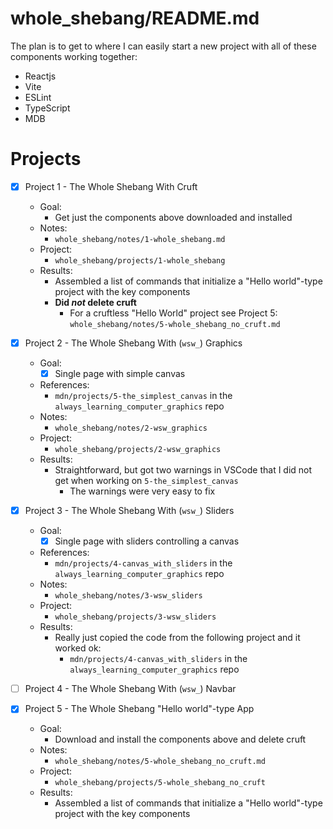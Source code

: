 
# whole_shebang/README.md

The plan is to get to where I can easily start a new project with all of these components working together:

- Reactjs
- Vite
- ESLint
- TypeScript
- MDB

# Projects

- [x] Project 1 - The Whole Shebang With Cruft
  - Goal:
    - Get just the components above downloaded and installed
  - Notes:
    - `whole_shebang/notes/1-whole_shebang.md`
  - Project:
    - `whole_shebang/projects/1-whole_shebang`
  - Results:
    - Assembled a list of commands that initialize a "Hello world"-type project with the key components
    - **Did *not* delete cruft**
      - For a cruftless "Hello World" project see Project 5: `whole_shebang/notes/5-whole_shebang_no_cruft.md`

- [x] Project 2 - The Whole Shebang With (`wsw_`) Graphics
  - Goal:
    - [x] Single page with simple canvas
  - References:
    - `mdn/projects/5-the_simplest_canvas` in the `always_learning_computer_graphics` repo
  - Notes:
    - `whole_shebang/notes/2-wsw_graphics`
  - Project:
    - `whole_shebang/projects/2-wsw_graphics`
  - Results:
    - Straightforward, but got two warnings in VSCode that I did not get when working on `5-the_simplest_canvas`
      - The warnings were very easy to fix

- [x] Project 3 - The Whole Shebang With (`wsw_`) Sliders
  - Goal:
    - [x] Single page with sliders controlling a canvas
  - References:
    - `mdn/projects/4-canvas_with_sliders` in the `always_learning_computer_graphics` repo
  - Notes:
    - `whole_shebang/notes/3-wsw_sliders`
  - Project:
    - `whole_shebang/projects/3-wsw_sliders`
  - Results:
    - Really just copied the code from the following project and it worked ok:
      - `mdn/projects/4-canvas_with_sliders` in the `always_learning_computer_graphics` repo

- [ ] Project 4 - The Whole Shebang With (`wsw_`) Navbar

- [x] Project 5 - The Whole Shebang "Hello world"-type App
  - Goal:
    - Download and install the components above and delete cruft
  - Notes:
    - `whole_shebang/notes/5-whole_shebang_no_cruft.md`
  - Project:
    - `whole_shebang/projects/5-whole_shebang_no_cruft`
  - Results:
    - Assembled a list of commands that initialize a "Hello world"-type project with the key components

